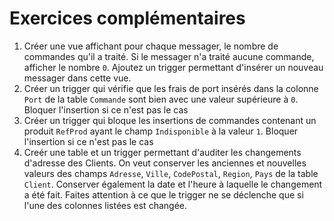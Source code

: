 # Exercices complémentaires

1. Créer une vue affichant pour chaque messager, le nombre de commandes qu'il a traité. Si le messager n'a traité aucune commande, afficher le nombre `0`. Ajoutez un trigger permettant d'insérer un nouveau messager dans cette vue.
1. Créer un trigger qui vérifie que les frais de port insérés dans la colonne `Port` de la table `Commande` sont bien avec une valeur supérieure à `0`. Bloquer l'insertion si ce n'est pas le cas
1. Créer un trigger qui bloque les insertions de commandes contenant un produit `RefProd` ayant le champ `Indisponible` à la valeur `1`. Bloquer l'insertion si ce n'est pas le cas
1. Creér une table et un trigger permettant d'auditer les changements d'adresse des Clients. On veut conserver les anciennes et nouvelles valeurs des champs `Adresse`, `Ville`, `CodePostal`, `Region`, `Pays` de la table `Client`. Conserver également la date et l'heure à laquelle le changement a été fait. Faites attention à ce que le trigger ne se déclenche que si l'une des colonnes listées est changée.